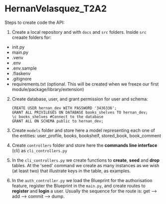 # HernanVelasquez_T2A2

Steps to create code the API:

1. Create a local repository and with ```docs``` and ```src``` folders. Inside ```src``` creaate folders for:
- init.py
- main.py
- .venv
- .env
- .env.sample
- .flaskenv
- .gitignore
- requirements.txt (optional. This will be created when we freeze our first module/package/library/extension)

2. Create database, user, and grant permission for user and schema:
    ```CREATE DATABASE books_shelves;
    CREATE USER hernan_dev WITH PASSWORD '3436336';
    GRANT ALL PRIVILEGES ON DATABASE books_shelves TO hernan_dev;
    \c books_shelves #Connect to the database
    GRANT ALL ON SCHEMA public to hernan_dev;
    ```

3. Create ```models``` folder and store here a model representing each one of the entities: user_profile, books, bookshelf, stored_book, book_comment

4. Create ```controllers``` folder and store here the **commands line interface** (cli) as ```cli_controllers.py```

5. In the ```cli_controllers.py``` we create functions to **create**, **seed** and **drop** tables. At the 'seed' command we create as many instances as we wish (at least two) that illustrate keys in the table, as examples.

6. In the ```auth_controller.py``` we  load the Blueprint for the authorisation feature, register the Blueprint in the ```main.py```, and create routes to **register** and **login** a user. Usually the sequence for the route is: get --> add --> commit --> dump.

